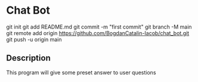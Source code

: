 # Chat Bot

git init
git add README.md
git commit -m "first commit"
git branch -M main
git remote add origin https://github.com/BogdanCatalin-Iacob/chat_bot.git
git push -u origin main

## Description
This program will give some preset answer to user questions

